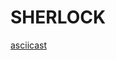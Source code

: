 # SHERLOCK 

[asciicast](https://raw.githubusercontent.com/sherlock-project/sherlock/master/images/sherlock_demo.gif)


